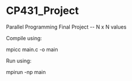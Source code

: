 # CP431_Project
Parallel Programming Final Project -- N x N values

Compile using:

  mpicc main.c -o main
  
Run using:

  mpirun -np <number of processors> main <N>
